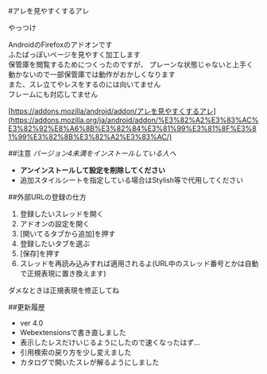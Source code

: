 #アレを見やすくするアレ

やっつけ

AndroidのFirefoxのアドオンです  
ふたばっぽいページを見やすく加工します  
保管庫を閲覧するためにつくったのですが、 プレーンな状態じゃないと上手く動かないので一部保管庫では動作がおかしくなります  
また、スレ立てやレスをするのには向いてません  
フレームにも対応してません


[https://addons.mozilla/android/addon/アレを見やすくするアレ](https://addons.mozilla.org/ja/android/addon/%E3%82%A2%E3%83%AC%E3%82%92%E8%A6%8B%E3%82%84%E3%81%99%E3%81%8F%E3%81%99%E3%82%8B%E3%82%A2%E3%83%AC/)

##注意
*バージョン4未満をインストールしている人へ*
  * **アンインストールして設定を削除してください**
  * 追加スタイルシートを指定している場合はStylish等で代用してください

##外部URLの登録の仕方
1. 登録したいスレッドを開く
1. アドオンの設定を開く
1. [開いてるタブから追加]を押す
1. 登録したいタブを選ぶ
1. [保存]を押す
1. スレッドを再読み込みすれば適用されるよ(URL中のスレッド番号とかは自動で正規表現に置き換えます)

ダメなときは正規表現を修正してね

##更新履歴
* ver 4.0
 * Webextensionsで書き直しました
 * 表示したレスだけいじるようにしたので速くなったはず…
 * 引用検索の戻り方を少し変えました
 * カタログで開いたスレが解るようにしました

